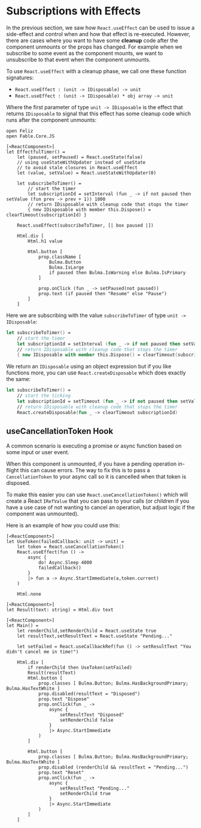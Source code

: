 # Subscriptions with Effects

In the previous section, we saw how `React.useEffect` can be used to issue a side-effect and control when and how that effect is re-executed. However, there are cases where you want to have some **cleanup** code after the component unmounts or the props has changed. For example when we subscribe to some event as the component mounts, we want to unsubscribe to that event when the component unmounts.

To use `React.useEffect` with a cleanup phase, we call one these function signatures:
 - `React.useEffect : (unit -> IDisposable) -> unit`
 - `React.useEffect : (unit -> IDisposable) * obj array -> unit`

Where the first parameter of type `unit -> IDisposable` is the effect that returns `IDisposable` to signal that this effect has some cleanup code which runs after the component unmounts:

```fsharp:effectful-timer
open Feliz
open Fable.Core.JS

[<ReactComponent>]
let EffectfulTimer() =
    let (paused, setPaused) = React.useState(false)
    // using useStateWithUpdater instead of useState
    // to avoid stale closures in React.useEffect
    let (value, setValue) = React.useStateWithUpdater(0)

    let subscribeToTimer() =
        // start the timer
        let subscriptionId = setInterval (fun _ -> if not paused then setValue (fun prev -> prev + 1)) 1000
        // return IDisposable with cleanup code that stops the timer
        { new IDisposable with member this.Dispose() = clearTimeout(subscriptionId) }

    React.useEffect(subscribeToTimer, [| box paused |])

    Html.div [
        Html.h1 value

        Html.button [
            prop.className [
                Bulma.Button
                Bulma.IsLarge
                if paused then Bulma.IsWarning else Bulma.IsPrimary
            ]

            prop.onClick (fun _ -> setPaused(not paused))
            prop.text (if paused then "Resume" else "Pause")
        ]
    ]
```
Here we are subscribing with the value `subscribeToTimer` of type `unit -> IDisposable`:
```fsharp
let subscribeToTimer() =
    // start the timer
    let subscriptionId = setInterval (fun _ -> if not paused then setValue (fun prev -> prev  + 1)) 1000
    // return IDisposable with cleanup code that stops the timer
    { new IDisposable with member this.Dispose() = clearTimeout(subscriptionId) }
```
We return an `IDisposable` using an object expression but if you like functions more, you can use `React.createDisposable` which does exactly the same:
```fsharp
let subscribeToTimer() =
    // start the ticking
    let subscriptionId = setTimeout (fun _ -> if not paused then setValue (fun prev -> prev  + 1)) 1000
    // return IDisposable with cleanup code that stops the timer
    React.createDisposable(fun _ -> clearTimeout subscriptionId)
```

## useCancellationToken Hook

A common scenario is executing a promise or async function based on some
input or user event.

When this component is unmounted, if you have a pending operation in-flight
this can cause errors. The way to fix this is to pass a `CancellationToken`
to your async call so it is cancelled when that token is disposed.

To make this easier you can use `React.useCancellationToken()` which will
create a React `IRefValue` that you can pass to your calls (or children
if you have a use case of not wanting to cancel an operation, but adjust logic
if the component was unmounted).

Here is an example of how you could use this:

```fsharp:effectful-usecancellationtoken
[<ReactComponent>]
let UseToken(failedCallback: unit -> unit) =
    let token = React.useCancellationToken()
    React.useEffect(fun () ->
        async {
            do! Async.Sleep 4000
            failedCallback()
        }
        |> fun a -> Async.StartImmediate(a,token.current)
    )

    Html.none

[<ReactComponent>]
let Result(text: string) = Html.div text

[<ReactComponent>]
let Main() =
    let renderChild,setRenderChild = React.useState true
    let resultText,setResultText = React.useState "Pending..."

    let setFailed = React.useCallbackRef(fun () -> setResultText "You didn't cancel me in time!")

    Html.div [
        if renderChild then UseToken(setFailed)
        Result(resultText)
        Html.button [
            prop.classes [ Bulma.Button; Bulma.HasBackgroundPrimary; Bulma.HasTextWhite ]
            prop.disabled(resultText = "Disposed")
            prop.text "Dispose"
            prop.onClick(fun _ ->
                async {
                    setResultText "Disposed"
                    setRenderChild false
                }
                |> Async.StartImmediate
            )
        ]

        Html.button [
            prop.classes [ Bulma.Button; Bulma.HasBackgroundPrimary; Bulma.HasTextWhite ]
            prop.disabled (renderChild && resultText = "Pending...")
            prop.text "Reset"
            prop.onClick(fun _ ->
                async {
                    setResultText "Pending..."
                    setRenderChild true
                }
                |> Async.StartImmediate
            )
        ]
    ]
```
